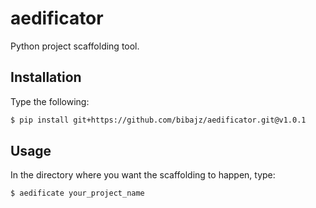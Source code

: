 # aedificator
Python project scaffolding tool.

## Installation
Type the following:

```bash
$ pip install git+https://github.com/bibajz/aedificator.git@v1.0.1
```

## Usage
In the directory where you want the scaffolding to happen, type:
```bash
$ aedificate your_project_name
```